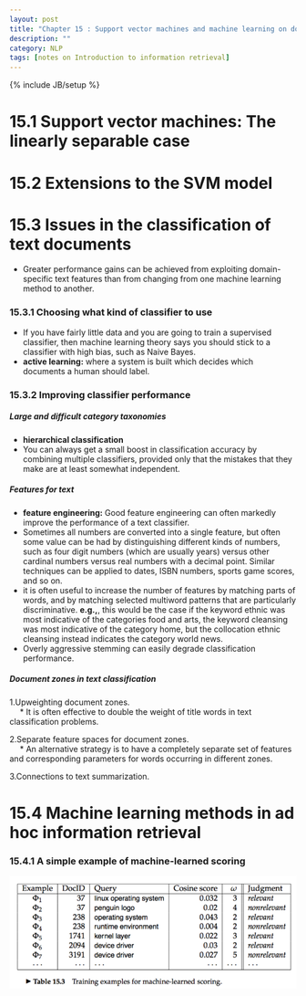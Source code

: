 ```yaml
---
layout: post
title: "Chapter 15 : Support vector machines and machine learning on documents"
description: ""
category: NLP
tags: [notes on Introduction to information retrieval]
---
```

{% include JB/setup %}
# 15.1 Support vector machines: The linearly separable case
# 15.2 Extensions to the SVM model
# 15.3 Issues in the classification of text documents
* Greater performance gains can be achieved from exploiting domain-specific text features than from changing from one machine learning method to another.  

### 15.3.1 Choosing what kind of classifier to use
* If you have fairly little data and you are going to train a supervised classifier, then machine learning theory says you should stick to a classifier with high bias, such as Naive Bayes.  
* **active learning:** where a system is built which decides which documents a human should label.  

### 15.3.2 Improving classifier performance
##### Large and difficult category taxonomies
* **hierarchical classification**   
* You can always get a small boost in classification accuracy by combining multiple classifiers, provided only that the mistakes that they make are at least somewhat independent.  

##### Features for text
* **feature engineering:** Good feature engineering can often markedly improve the performance of a text classifier.  
* Sometimes all numbers are converted into a single feature, but often some value can be had by distinguishing different kinds of numbers, such as four digit numbers (which are usually years) versus other cardinal numbers versus real numbers with a decimal point. Similar techniques can be applied to dates, ISBN numbers, sports game scores, and so on.  
* it is often useful to increase the number of features by matching parts of words, and by matching selected multiword patterns that are particularly discriminative. **e.g.,**, this would be the case if the keyword ethnic was most indicative of the categories food and arts, the keyword cleansing was most indicative of the category home, but the collocation ethnic cleansing instead indicates the category world news.   
* Overly aggressive stemming can easily degrade classification performance.  

##### Document zones in text classification
1.Upweighting document zones.  
&emsp; * It is often effective to double the weight of title words in text classification problems.   

2.Separate feature spaces for document zones.  
&emsp; * An alternative strategy is to have a completely separate set of features and corresponding parameters for words occurring in different zones.  

3.Connections to text summarization.

# 15.4 Machine learning methods in ad hoc information retrieval
### 15.4.1 A simple example of machine-learned scoring
![refer to table 15.3](../snapshot/45.png) 
